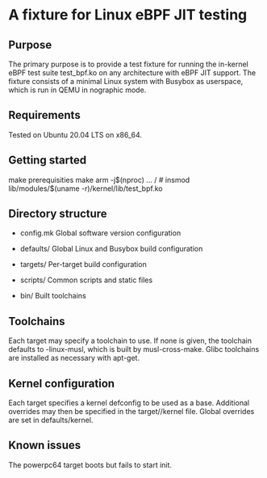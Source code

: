 A fixture for Linux eBPF JIT testing
====================================

## Purpose
The primary purpose is to provide a test fixture for running the in-kernel
eBPF test suite test_bpf.ko on any architecture with eBPF JIT support.
The fixture consists of a minimal Linux system with Busybox as userspace,
which is run in QEMU in nographic mode.

## Requirements
Tested on Ubuntu 20.04 LTS on x86_64.

## Getting started
make prerequisities
make arm -j$(nproc)
...
/ # insmod lib/modules/$(uname -r)/kernel/lib/test_bpf.ko

## Directory structure
- config.mk
  Global software version configuration

- defaults/
  Global Linux and Busybox build configuration

- targets/
  Per-target build configuration

- scripts/
  Common scripts and static files

- bin/
  Built toolchains

## Toolchains
Each target may specify a toolchain to use. If none is given, the toolchain
defaults to <arch>-linux-musl, which is built by musl-cross-make. Glibc
toolchains are installed as necessary with apt-get.

## Kernel configuration
Each target specifies a kernel defconfig to be used as a base. Additional
overrides may then be specified in the target/<arch>/kernel file. Global
overrides are set in defaults/kernel.

## Known issues
The powerpc64 target boots but fails to start init.
